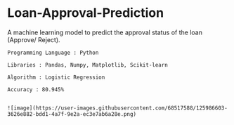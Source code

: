 # Loan-Approval-Prediction
A machine learning model to predict the approval status of the loan (Approve/ Reject).
    
    Programming Language : Python
    
    Libraries : Pandas, Numpy, Matplotlib, Scikit-learn
    
    Algorithm : Logistic Regression 
    
    Accuracy : 80.945%
    
    
    ![image](https://user-images.githubusercontent.com/68517588/125986603-3626e882-bdd1-4a7f-9e2a-ec3e7ab6a28e.png)

    
